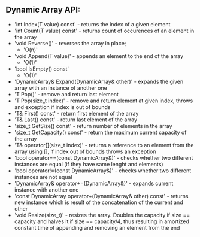 ## Dynamic Array API:
* 'int Index(T value) const' - returns the index of a given element
* 'int Count(T value) const' - returns count of occurences of an element in the array
* 'void Reverse()' - reverses the array in place;
  - 'O(n)'
* 'void Append(T value)' - appends an element to the end of the array
  - 'O(1)'
* 'bool IsEmpty() const'
  - 'O(1)'
* 'DynamicArray& Expand(DynamicArray& other)' - expands the given array with an instance of another one
* 'T Pop()' - remove and return last element
* 'T Pop(size_t index)' - remove and return element at given index, throws and exception if index is out of bounds
* 'T& First() const' - return first element of the array
* 'T& Last() const' - return last element of the array
* 'size_t GetSize() const' - return number of elements in the array
* 'size_t GetCapacity() const' - return the maximum current capacity of the array
* 'T& operator[](size_t index)' - returns a reference to an element from the array using [], if index out of bounds throws an exception
* 'bool operator==(const DynamicArray&)' - checks whether two different instances are equal (if they have same lenght and elements)
* 'bool operator!=(const DynamicArray&)' - checks whether two different instances are not equal
* 'DynamicArray& operator+=(DynamicArray&)' - expands current instance with another one
* 'const DynamicArray operator+(DynamicArray& other) const' - returns new instance which is result of the concatenation of the current and other
* 'void Resize(size_t)' - resizes the array. Doubles the capacity if size == capacity and halves it if size == capacity/4, thus resulting in amortized constant time of appending and removing an element from the end
